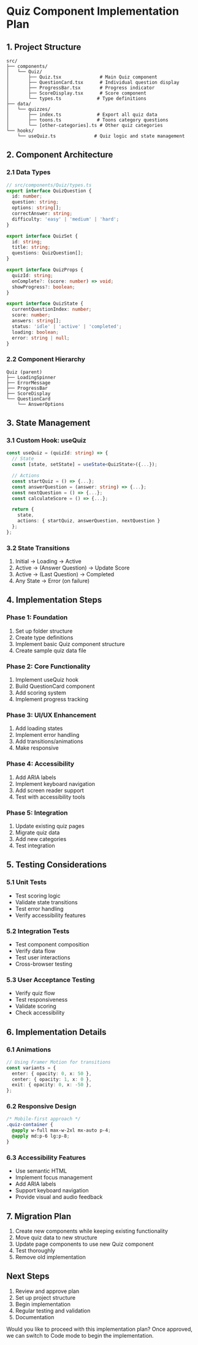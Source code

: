 # Quiz Component Implementation Plan

## 1. Project Structure

```
src/
├── components/
│   └── Quiz/
│       ├── Quiz.tsx              # Main Quiz component
│       ├── QuestionCard.tsx      # Individual question display
│       ├── ProgressBar.tsx       # Progress indicator
│       ├── ScoreDisplay.tsx      # Score component
│       └── types.ts             # Type definitions
├── data/
│   └── quizzes/
│       ├── index.ts             # Export all quiz data
│       ├── toons.ts             # Toons category questions
│       └── [other-categories].ts # Other quiz categories
└── hooks/
    └── useQuiz.ts              # Quiz logic and state management
```

## 2. Component Architecture

### 2.1 Data Types

```typescript
// src/components/Quiz/types.ts
export interface QuizQuestion {
  id: number;
  question: string;
  options: string[];
  correctAnswer: string;
  difficulty: 'easy' | 'medium' | 'hard';
}

export interface QuizSet {
  id: string;
  title: string;
  questions: QuizQuestion[];
}

export interface QuizProps {
  quizId: string;
  onComplete?: (score: number) => void;
  showProgress?: boolean;
}

export interface QuizState {
  currentQuestionIndex: number;
  score: number;
  answers: string[];
  status: 'idle' | 'active' | 'completed';
  loading: boolean;
  error: string | null;
}
```

### 2.2 Component Hierarchy

```
Quiz (parent)
├── LoadingSpinner
├── ErrorMessage
├── ProgressBar
├── ScoreDisplay
└── QuestionCard
    └── AnswerOptions
```

## 3. State Management

### 3.1 Custom Hook: useQuiz

```typescript
const useQuiz = (quizId: string) => {
  // State
  const [state, setState] = useState<QuizState>({...});

  // Actions
  const startQuiz = () => {...};
  const answerQuestion = (answer: string) => {...};
  const nextQuestion = () => {...};
  const calculateScore = () => {...};

  return {
    state,
    actions: { startQuiz, answerQuestion, nextQuestion }
  };
};
```

### 3.2 State Transitions

1. Initial -> Loading -> Active
2. Active -> (Answer Question) -> Update Score
3. Active -> (Last Question) -> Completed
4. Any State -> Error (on failure)

## 4. Implementation Steps

### Phase 1: Foundation

1. Set up folder structure
2. Create type definitions
3. Implement basic Quiz component structure
4. Create sample quiz data file

### Phase 2: Core Functionality

1. Implement useQuiz hook
2. Build QuestionCard component
3. Add scoring system
4. Implement progress tracking

### Phase 3: UI/UX Enhancement

1. Add loading states
2. Implement error handling
3. Add transitions/animations
4. Make responsive

### Phase 4: Accessibility

1. Add ARIA labels
2. Implement keyboard navigation
3. Add screen reader support
4. Test with accessibility tools

### Phase 5: Integration

1. Update existing quiz pages
2. Migrate quiz data
3. Add new categories
4. Test integration

## 5. Testing Considerations

### 5.1 Unit Tests

- Test scoring logic
- Validate state transitions
- Test error handling
- Verify accessibility features

### 5.2 Integration Tests

- Test component composition
- Verify data flow
- Test user interactions
- Cross-browser testing

### 5.3 User Acceptance Testing

- Verify quiz flow
- Test responsiveness
- Validate scoring
- Check accessibility

## 6. Implementation Details

### 6.1 Animations

```typescript
// Using Framer Motion for transitions
const variants = {
  enter: { opacity: 0, x: 50 },
  center: { opacity: 1, x: 0 },
  exit: { opacity: 0, x: -50 },
};
```

### 6.2 Responsive Design

```css
/* Mobile-first approach */
.quiz-container {
  @apply w-full max-w-2xl mx-auto p-4;
  @apply md:p-6 lg:p-8;
}
```

### 6.3 Accessibility Features

- Use semantic HTML
- Implement focus management
- Add ARIA labels
- Support keyboard navigation
- Provide visual and audio feedback

## 7. Migration Plan

1. Create new components while keeping existing functionality
2. Move quiz data to new structure
3. Update page components to use new Quiz component
4. Test thoroughly
5. Remove old implementation

## Next Steps

1. Review and approve plan
2. Set up project structure
3. Begin implementation
4. Regular testing and validation
5. Documentation

Would you like to proceed with this implementation plan? Once approved, we can switch to Code mode to begin the implementation.
